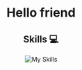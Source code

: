 <h1 align="center"> Hello friend </h1>

<div align="center">
<h2> Skills 💻</h2>

![My Skills](https://skillicons.dev/icons?i=js,jquery,ts,php,mysql,html,css,sass,react,git)
</div>
